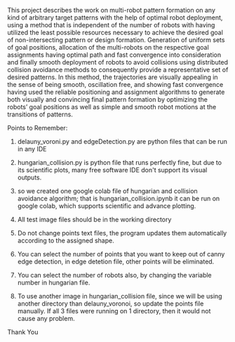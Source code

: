 This project describes the work on multi-robot pattern formation on any kind of 
arbitrary target patterns with the help of optimal robot deployment, using a method 
that is independent of the number of robots with having utilized the least possible 
resources necessary to achieve the desired goal of non-intersecting pattern or 
design formation. Generation of uniform sets of goal positions, allocation of the 
multi-robots on the respective goal assignments having optimal path and fast 
convergence into consideration and finally smooth deployment of robots to avoid 
collisions using distributed collision avoidance methods to consequently provide a 
representative set of desired patterns. In this method, the trajectories are visually 
appealing in the sense of being smooth, oscillation free, and showing fast 
convergence having used the reliable positioning and assignment algorithms to 
generate both visually and convincing final pattern formation by optimizing the 
robots’ goal positions as well as simple and smooth robot motions at the transitions 
of patterns.

Points to Remember:

1) delauny_voroni.py  and edgeDetection.py are python files that can be run in any IDE

2) hungarian_collision.py is python file that runs perfectly fine, but due to its 
scientific plots, many free software IDE don't support its visual outputs.

3) so we created one google colab file of hungarian and collision avoidance algorithm;
that is hungarian_collision.ipynb
it can be run on google colab, which supports scientific and advance plotting.

4) All test image files should be in the working directory

5) Do not change points text files, the program updates them automatically according to 
the assigned shape.

6) You can select the number of points that you want to keep out of canny
edge detection, in edge detetion file, other points will be eliminated.

7) You can select the number of robots also, by changing the variable number 
in hungarian file.

8) To use another image in hungarian_collision file, since we will be using another directory 
than delauny_voronoi, so update the points file manually. If all 3 files were running on 1 directory,
then it would not cause any problem.

Thank You
